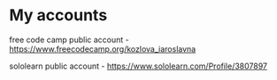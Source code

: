 # My accounts
free code camp public account - https://www.freecodecamp.org/kozlova_iaroslavna

sololearn public account - https://www.sololearn.com/Profile/3807897
